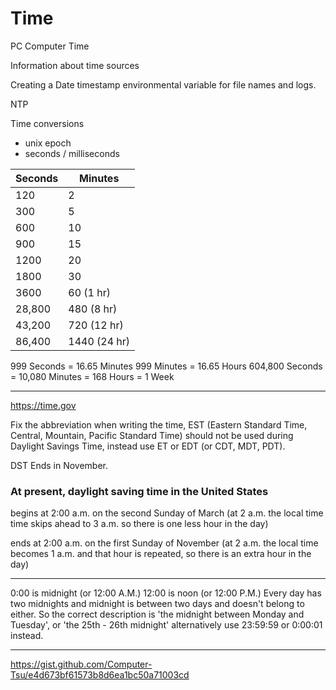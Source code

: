 # Time
PC Computer Time

Information about time sources

Creating a Date timestamp environmental variable for file names and logs.

NTP

Time conversions
 - unix epoch
 - seconds / milliseconds




Seconds | Minutes
------- | -------
120     | 2
300     | 5
600     | 10
900     | 15
1200    | 20
1800    | 30
3600    | 60 (1 hr)
28,800  | 480 (8 hr)
43,200  | 720 (12 hr)
86,400  | 1440 (24 hr)

999 Seconds = 16.65 Minutes
999 Minutes = 16.65 Hours
604,800 Seconds = 10,080 Minutes =  168 Hours = 1 Week

-----

https://time.gov

Fix the abbreviation when writing the time, EST (Eastern Standard Time, Central, Mountain, Pacific Standard Time) should not be used during Daylight Savings Time, instead use ET or EDT (or CDT, MDT, PDT).

DST Ends in November.

### At present, daylight saving time in the United States

begins at 2:00 a.m. on the second Sunday of March (at 2 a.m. the local time time skips ahead to 3 a.m. so there is one less hour in the day)

ends at 2:00 a.m. on the first Sunday of November (at 2 a.m. the local time becomes 1 a.m. and that hour is repeated, so there is an extra hour in the day)​

-----

0:00 is midnight (or 12:00 A.M.)
12:00 is noon (or 12:00 P.M.)
Every day has two midnights and midnight is between two days and doesn't belong to either. So the correct description is 'the midnight between Monday and Tuesday', or 'the 25th - 26th midnight' alternatively use 23:59:59 or 0:00:01 instead.

-----

https://gist.github.com/Computer-Tsu/e4d673bf61573b8d6ea1bc50a71003cd


